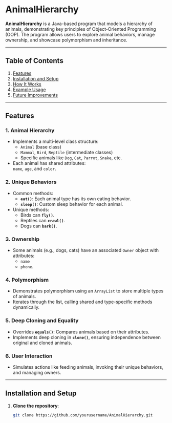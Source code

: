 # AnimalHierarchy

**AnimalHierarchy** is a Java-based program that models a hierarchy of animals, demonstrating key principles of Object-Oriented Programming (OOP). The program allows users to explore animal behaviors, manage ownership, and showcase polymorphism and inheritance.

---

## Table of Contents
1. [Features](#features)
2. [Installation and Setup](#installation-and-setup)
3. [How It Works](#how-it-works)
4. [Example Usage](#example-usage)
5. [Future Improvements](#future-improvements)

---

## Features

### 1. Animal Hierarchy
- Implements a multi-level class structure:
  - `Animal` (base class)
  - `Mammal`, `Bird`, `Reptile` (intermediate classes)
  - Specific animals like `Dog`, `Cat`, `Parrot`, `Snake`, etc.
- Each animal has shared attributes:  
  `name`, `age`, and `color`.  

### 2. Unique Behaviors
- Common methods:  
  - **`eat()`**: Each animal type has its own eating behavior.  
  - **`sleep()`**: Custom sleep behavior for each animal.  
- Unique methods:
  - Birds can **`fly()`**.
  - Reptiles can **`crawl()`**.
  - Dogs can **`bark()`**.

### 3. Ownership
- Some animals (e.g., dogs, cats) have an associated `Owner` object with attributes:  
  - `name`  
  - `phone`.  

### 4. Polymorphism
- Demonstrates polymorphism using an `ArrayList` to store multiple types of animals.
- Iterates through the list, calling shared and type-specific methods dynamically.

### 5. Deep Cloning and Equality
- Overrides **`equals()`**: Compares animals based on their attributes.  
- Implements deep cloning in **`clone()`**, ensuring independence between original and cloned animals.  

### 6. User Interaction
- Simulates actions like feeding animals, invoking their unique behaviors, and managing owners.

---

## Installation and Setup

1. **Clone the repository**:  
   ```bash
   git clone https://github.com/yourusername/AnimalHierarchy.git
